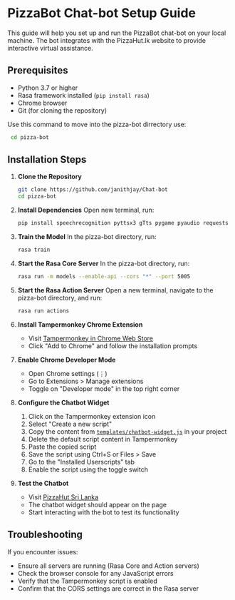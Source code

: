 # PizzaBot Chat-bot Setup Guide

This guide will help you set up and run the PizzaBot chat-bot on your local machine. The bot integrates with the PizzaHut.lk website to provide interactive virtual assistance.

## Prerequisites

- Python 3.7 or higher
- Rasa framework installed (`pip install rasa`)
- Chrome browser
- Git (for cloning the repository)

  
Use this command to move into the pizza-bot dirrectory use:
 ```bash
  cd pizza-bot
 ```

## Installation Steps

1. **Clone the Repository**
   ```bash
   git clone https://github.com/janithjay/Chat-bot
   cd pizza-bot
   ```
   
2. **Install Dependencies**
   Open new terminal, run:
   ```bash
   pip install speechrecognition pyttsx3 gTts pygame pyaudio requests
   ```

3. **Train the Model**
   In the pizza-bot directory, run:
   ```bash
   rasa train
   ```

4. **Start the Rasa Core Server**
   In the pizza-bot directory, run:
   ```bash
   rasa run -m models --enable-api --cors "*" --port 5005
   ```

5. **Start the Rasa Action Server**
   Open a new terminal, navigate to the pizza-bot directory, and run:
   ```bash
   rasa run actions
   ```

6. **Install Tampermonkey Chrome Extension**
   - Visit [Tampermonkey in Chrome Web Store](https://chromewebstore.google.com/detail/tampermonkey/dhdgffkkebhmkfjojejmpbldmpobfkfo)
   - Click "Add to Chrome" and follow the installation prompts

7. **Enable Chrome Developer Mode**
   - Open Chrome settings (⋮)
   - Go to Extensions > Manage extensions
   - Toggle on "Developer mode" in the top right corner

8. **Configure the Chatbot Widget**
   1. Click on the Tampermonkey extension icon
   2. Select "Create a new script"
   3. Copy the content from [`templates/chatbot-widget.js`](https://github.com/janithjay/Chat-bot/blob/bc3dbef39e68cbf705673c05b0bd19f7bf917022/templates/chatbot-widget.js) in your project
   4. Delete the default script content in Tampermonkey
   5. Paste the copied script
   6. Save the script using Ctrl+S or Files > Save
   7. Go to the "Installed Userscripts" tab
   8. Enable the script using the toggle switch

9. **Test the Chatbot**
   - Visit [PizzaHut Sri Lanka](https://www.pizzahut.lk/)
   - The chatbot widget should appear on the page
   - Start interacting with the bot to test its functionality

## Troubleshooting

If you encounter issues:
- Ensure all servers are running (Rasa Core and Action servers)
- Check the browser console for any JavaScript errors
- Verify that the Tampermonkey script is enabled
- Confirm that the CORS settings are correct in the Rasa server
